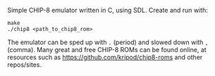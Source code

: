 Simple CHIP-8 emulator written in C, using SDL.
Create and run with:
```
make
./chip8 <path_to_chip8_rom>
```
The emulator can be sped up with `.` (period) and slowed down with `,` (comma).
Many great and free CHIP-8 ROMs can be found online, at resources such as https://github.com/kripod/chip8-roms and other repos/sites.
